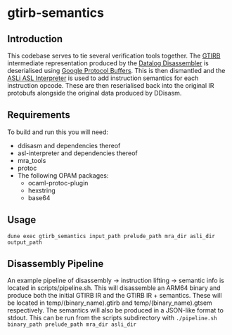# gtirb-semantics

## Introduction

This codebase serves to tie several verification tools together.
The [GTIRB](https://github.com/grammatech/gtirb) intermediate representation produced by the [Datalog Disassembler](https://github.com/GrammaTech/ddisasm) is deserialised using [Google Protocol Buffers](https://developers.google.com/protocol-buffers). This is then dismantled and the [ASLi ASL Interpreter](https://github.com/UQ-PAC/asl-interpreter) is used to add instruction semantics for each instruction opcode. These are then reserialised back into the original IR protobufs alongside the original data produced by DDisasm.

## Requirements
To build and run this you will need:
* ddisasm and dependencies thereof
* asl-interpreter and dependencies thereof
* mra_tools
* protoc
* The following OPAM packages:
	* ocaml-protoc-plugin
	* hexstring
	* base64

## Usage
```
dune exec gtirb_semantics input_path prelude_path mra_dir asli_dir output_path
```

## Disassembly Pipeline
An example pipeline of disassembly -> instruction lifting -> semantic info is located in scripts/pipeline.sh.
This will disassemble an ARM64 binary and produce both the initial GTIRB IR and the GTIRB IR + semantics.
These will be located in temp/(binary_name).gtirb and temp/(binary_name).gtsem respectively.
The semantics will also be produced in a JSON-like format to stdout.
This can be run from the scripts subdirectory with ```./pipeline.sh binary_path prelude_path mra_dir asli_dir```
